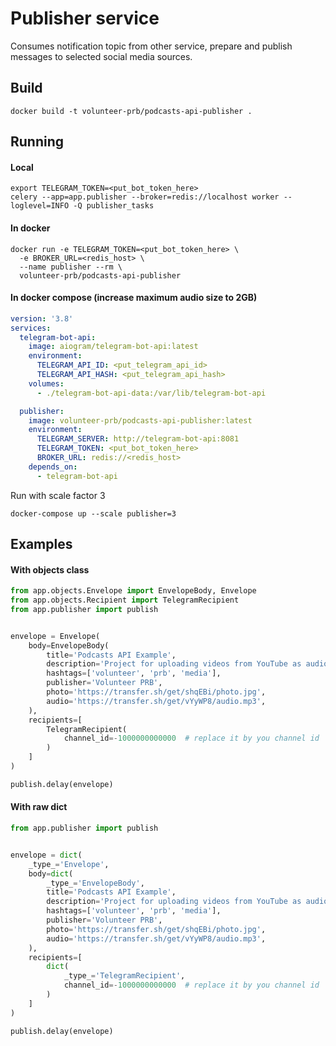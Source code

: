 # Publisher service

Consumes notification topic from other service, prepare and publish messages to selected social media sources.

## Build

```commandline
docker build -t volunteer-prb/podcasts-api-publisher .
```

## Running

#### Local
```commandline
export TELEGRAM_TOKEN=<put_bot_token_here>
celery --app=app.publisher --broker=redis://localhost worker --loglevel=INFO -Q publisher_tasks
```

#### In docker 
```commandline
docker run -e TELEGRAM_TOKEN=<put_bot_token_here> \
  -e BROKER_URL=<redis_host> \
  --name publisher --rm \
  volunteer-prb/podcasts-api-publisher
```

#### In docker compose (increase maximum audio size to 2GB)
```yaml
version: '3.8'
services:
  telegram-bot-api:
    image: aiogram/telegram-bot-api:latest
    environment:
      TELEGRAM_API_ID: <put_telegram_api_id>
      TELEGRAM_API_HASH: <put_telegram_api_hash>
    volumes:
      - ./telegram-bot-api-data:/var/lib/telegram-bot-api

  publisher:
    image: volunteer-prb/podcasts-api-publisher:latest
    environment:
      TELEGRAM_SERVER: http://telegram-bot-api:8081
      TELEGRAM_TOKEN: <put_bot_token_here>
      BROKER_URL: redis://<redis_host>
    depends_on:
      - telegram-bot-api
```

Run with scale factor 3

```commandline
docker-compose up --scale publisher=3
```

## Examples

#### With objects class
```python
from app.objects.Envelope import EnvelopeBody, Envelope
from app.objects.Recipient import TelegramRecipient
from app.publisher import publish


envelope = Envelope(
    body=EnvelopeBody(
        title='Podcasts API Example',
        description='Project for uploading videos from YouTube as audio podcasts to TG and Soundcloud',
        hashtags=['volunteer', 'prb', 'media'],
        publisher='Volunteer PRB',
        photo='https://transfer.sh/get/shqEBi/photo.jpg',
        audio='https://transfer.sh/get/vYyWP8/audio.mp3',
    ),
    recipients=[
        TelegramRecipient(
            channel_id=-1000000000000  # replace it by you channel id
        )
    ]
)

publish.delay(envelope)
```

#### With raw dict
```python
from app.publisher import publish


envelope = dict(
    _type_='Envelope',
    body=dict(
        _type_='EnvelopeBody',
        title='Podcasts API Example',
        description='Project for uploading videos from YouTube as audio podcasts to TG and Soundcloud',
        hashtags=['volunteer', 'prb', 'media'],
        publisher='Volunteer PRB',
        photo='https://transfer.sh/get/shqEBi/photo.jpg',
        audio='https://transfer.sh/get/vYyWP8/audio.mp3',
    ),
    recipients=[
        dict(
            _type_='TelegramRecipient',
            channel_id=-1000000000000  # replace it by you channel id
        )
    ]
)

publish.delay(envelope)
```
